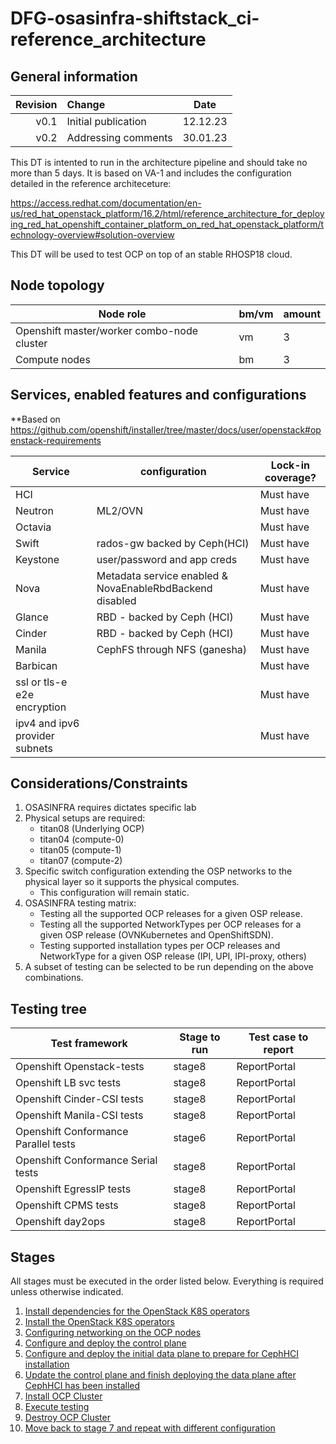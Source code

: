 # DFG-osasinfra-shiftstack_ci-reference_architecture

## General information

| Revision | Change                | Date             |
|--------: | :-------------------- | :--------------: |
| v0.1     | Initial publication   | 12.12.23         |
| v0.2     | Addressing comments   | 30.01.23         |

This DT is intented to run in the architecture pipeline and should take no more than 5 days.
It is based on VA-1 and includes the configuration detailed in the reference architeceture:

https://access.redhat.com/documentation/en-us/red_hat_openstack_platform/16.2/html/reference_architecture_for_deploying_red_hat_openshift_container_platform_on_red_hat_openstack_platform/technology-overview#solution-overview

This DT will be used to test OCP on top of an stable RHOSP18 cloud.


## Node topology
| Node role                                     | bm/vm | amount |
| --------------------------------------------- | ----- | ------ |
| Openshift master/worker combo-node cluster    | vm    | 3      |
| Compute nodes                                 | bm    | 3      |


## Services, enabled features and configurations
**Based on https://github.com/openshift/installer/tree/master/docs/user/openstack#openstack-requirements

| Service                                     | configuration                                                | Lock-in coverage?  |
| ------------------------------------------- | -------------------------------------------------------------| ------------------ |
| HCI                                         |                                                              | Must have          |
| Neutron                                     | ML2/OVN                                                      | Must have          |
| Octavia                                     |                                                              | Must have          |
| Swift                                       | rados-gw backed by Ceph(HCI)                                 | Must have          |
| Keystone                                    | user/password and app creds                                  | Must have          |
| Nova                                        | Metadata service enabled & NovaEnableRbdBackend disabled     | Must have          |
| Glance                                      | RBD - backed by Ceph (HCI)                                   | Must have          |
| Cinder                                      | RBD - backed by Ceph (HCI)                                   | Must have          |
| Manila                                      | CephFS through NFS (ganesha)                                 | Must have          |
| Barbican                                    |                                                              | Must have          |
| ssl or tls-e e2e encryption                 |                                                              | Must have          |
| ipv4 and ipv6 provider subnets              |                                                              | Must have          |

## Considerations/Constraints

1. OSASINFRA requires dictates specific lab
2. Physical setups are required:
    - titan08 (Underlying OCP)
    - titan04 (compute-0)
    - titan05 (compute-1)
    - titan07 (compute-2)
3. Specific switch configuration extending the OSP networks to the physical layer so it supports the physical computes.
    - This configuration will remain static.
4. OSASINFRA testing matrix:
    - Testing all the supported OCP releases for a given OSP release.
    - Testing all the supported NetworkTypes per OCP releases for a given OSP release (OVNKubernetes and OpenShiftSDN).
    - Testing supported installation types per OCP releases and NetworkType for a given OSP release (IPI, UPI, IPI-proxy, others)
5. A subset of testing can be selected to be run depending on the above combinations.

## Testing tree

| Test framework                        | Stage to run |  Test case to report |
| ------------------------------------- | ------------ |  ------------------- |
| Openshift Openstack-tests             | stage8       |  ReportPortal        |
| Openshift LB svc tests                | stage8       |  ReportPortal        |
| Openshift Cinder-CSI tests            | stage8       |  ReportPortal        |
| Openshift Manila-CSI tests            | stage8       |  ReportPortal        |
| Openshift Conformance Parallel tests  | stage6       |  ReportPortal        |
| Openshift Conformance Serial tests    | stage8       |  ReportPortal        |
| Openshift EgressIP tests              | stage8       |  ReportPortal        |
| Openshift CPMS tests                  | stage8       |  ReportPortal        |
| Openshift day2ops                     | stage8       |  ReportPortal        |

## Stages

All stages must be executed in the order listed below.  Everything is required unless otherwise indicated.

1. [Install dependencies for the OpenStack K8S operators](stage1)
2. [Install the OpenStack K8S operators](stage2)
3. [Configuring networking on the OCP nodes](stage3)
4. [Configure and deploy the control plane](stage4)
5. [Configure and deploy the initial data plane to prepare for CephHCI installation](stage5)
6. [Update the control plane and finish deploying the data plane after CephHCI has been installed](stage6)
7. [Install OCP Cluster](stage7)
8. [Execute testing](stage8)
9. [Destroy OCP Cluster](stage9)
10. [Move back to stage 7 and repeat with different configuration](stage10)

